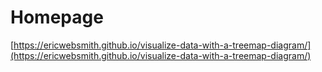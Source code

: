 # Homepage 

[https://ericwebsmith.github.io/visualize-data-with-a-treemap-diagram/](https://ericwebsmith.github.io/visualize-data-with-a-treemap-diagram/)